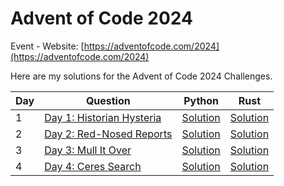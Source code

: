# Advent of Code 2024

Event - Website: [https://adventofcode.com/2024](https://adventofcode.com/2024)

Here are my solutions for the Advent of Code 2024 Challenges.

| Day | Question                                                         | Python                                                                 | Rust                                                      |
| --- | ---------------------------------------------------------------- | ---------------------------------------------------------------------- | --------------------------------------------------------- |
| 1   | [Day 1: Historian Hysteria](https://adventofcode.com/2024/day/1) | [Solution](with_python/with_python/Day%201:%20Historian%20Hysteria.py) | [Solution](with_rust/src/bin/day_1_historian_hysteria.rs) |
| 2   | [Day 2: Red-Nosed Reports](https://adventofcode.com/2024/day/2)  | [Solution](with_python/with_python/Day%202:%20Red-Nosed%20Reports.py)  | [Solution](with_rust/src/bin/day_2_red-nosed_reports.rs)  |
| 3   | [Day 3: Mull It Over](https://adventofcode.com/2024/day/3)       | [Solution](with_python/with_python/Day%203:%20Mull%20It%20Over.py)     | [Solution](with_rust/src/bin/day_3_mull_it_over.rs)       |
| 4   | [Day 4: Ceres Search](https://adventofcode.com/2024/day/4)       | [Solution](with_python/with_python/Day%204:%20Ceres%20Search.py)       | [Solution](with_rust/src/bin/day_4_ceres_search.rs)       |
